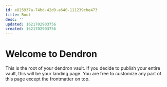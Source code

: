 ```yaml
---
id: e825937a-74bd-42d9-a640-111239cbe473
title: Root
desc: ''
updated: 1621702903756
created: 1621702903756
---
```

# Welcome to Dendron

This is the root of your dendron vault. If you decide to publish your entire vault, this will be your landing page. You are free to customize any part of this page except the frontmatter on top. 
